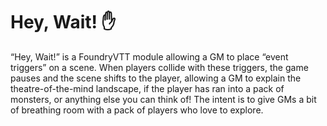 # Hey, Wait! :raised_hand:
“Hey, Wait!” is a FoundryVTT module allowing a GM to place “event triggers” on a scene. When players collide with these triggers, the game pauses and the scene shifts to the player, allowing a GM to explain the theatre-of-the-mind landscape, if the player has ran into a pack of monsters, or anything else you can think of! The intent is to give GMs a bit of breathing room with a pack of players who love to explore.
